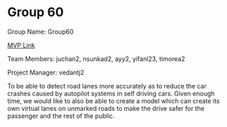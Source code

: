 # Group 60
Group Name: Group60

[MVP Link](http://cs196.cs.illinois.edu)

Team Members: juchan2, nsunkad2, ayy2, yifanl23, timorea2

Project Manager: vedantj2

To be able to detect road lanes more accurately as to reduce the car crashes caused by autopilot systems in self driving cars. Given enough time, we would like to also be able to create a model which can create its own virtual lanes on unmarked roads to make the drive safer for the passenger and the rest of the public.

